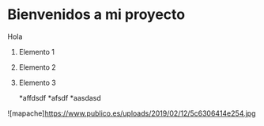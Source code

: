 # Bienvenidos a mi proyecto
Hola 
1. Elemento 1
2. Elemento 2
3. Elemento 3

    *affdsdf
    *afsdf
    *aasdasd

![mapache]https://www.publico.es/uploads/2019/02/12/5c6306414e254.jpg